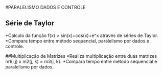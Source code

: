 #PARALELISMO DADOS E CONTROLE

## Série de Taylor
*Calculo da função f(x) = sin(x)+cos(x)+e^x através de séries de Taylor.
*Compara tempo entre método sequencial, paralelismo por dados e controle.

##Multiplicação de Matrizes
*Realiza multiplicação entre duas matrizes m1(i,j) x m2(j, k) = m3(i, k).
*Compara tempo entre método sequencial e paralelismo por dados.

